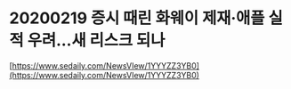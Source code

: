 # 20200219 증시 때린 화웨이 제재·애플 실적 우려...새 리스크 되나

[https://www.sedaily.com/NewsVIew/1YYYZZ3YB0](https://www.sedaily.com/NewsVIew/1YYYZZ3YB0)